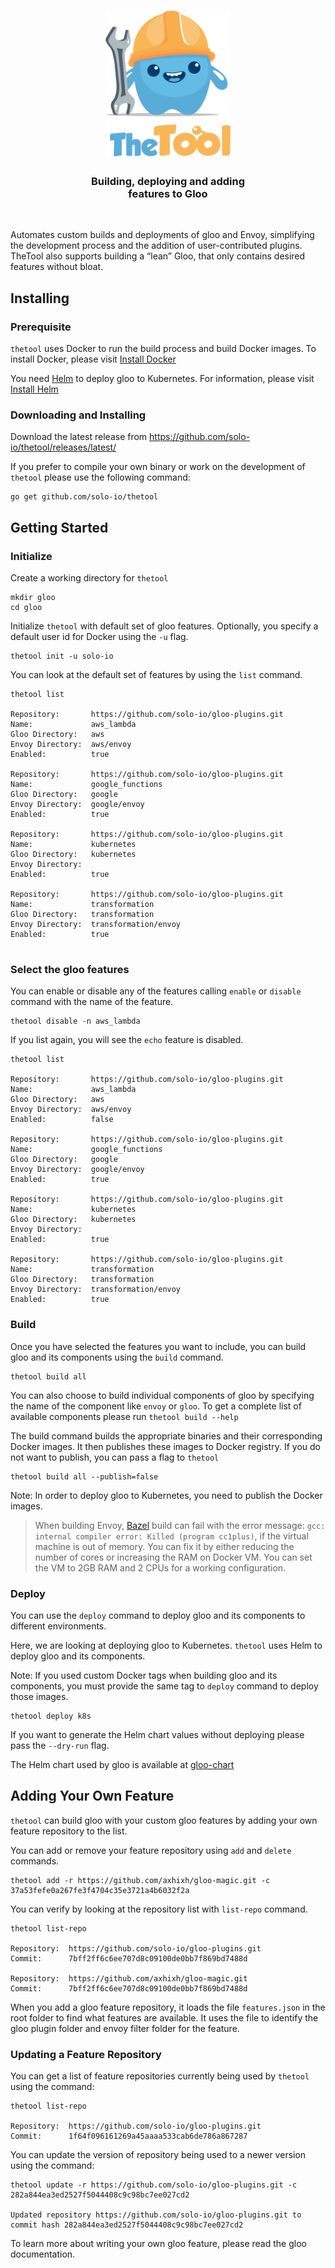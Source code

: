 

<h1 align="center">
    <img src="theTool-01.png" alt="thetool" width="200" height="233">
  <br>
  </h1>


<h3 align="center">Building, deploying and adding <br> features to Gloo</h3>
<BR>
    
Automates custom builds and deployments of gloo and Envoy, simplifying the development process and the addition of user-contributed plugins. TheTool also supports building a “lean” Gloo, that only contains desired features without bloat.

## Installing
### Prerequisite
`thetool` uses Docker to run the build process and build Docker images. To install Docker, please
visit [Install Docker](https://docs.docker.com/install/)

You need [Helm](https://helm.sh/) to deploy gloo to Kubernetes. For information, please visit
[Install Helm](https://docs.helm.sh/using_helm/#installing-helm)

### Downloading and Installing
Download the latest release from https://github.com/solo-io/thetool/releases/latest/

If you prefer to compile your own binary or work on the development of `thetool` please use the following command:

```
go get github.com/solo-io/thetool
``` 

## Getting Started
### Initialize
Create a working directory for `thetool`

```
mkdir gloo
cd gloo
```

Initialize `thetool` with default set of gloo features. Optionally, you specify a default user id for Docker
using the `-u` flag.

```
thetool init -u solo-io
```

You can look at the default set of features by using the `list` command.

```
thetool list

Repository:       https://github.com/solo-io/gloo-plugins.git
Name:             aws_lambda
Gloo Directory:   aws
Envoy Directory:  aws/envoy
Enabled:          true

Repository:       https://github.com/solo-io/gloo-plugins.git
Name:             google_functions
Gloo Directory:   google
Envoy Directory:  google/envoy
Enabled:          true

Repository:       https://github.com/solo-io/gloo-plugins.git
Name:             kubernetes
Gloo Directory:   kubernetes
Envoy Directory:  
Enabled:          true

Repository:       https://github.com/solo-io/gloo-plugins.git
Name:             transformation
Gloo Directory:   transformation
Envoy Directory:  transformation/envoy
Enabled:          true


```

### Select the gloo features
You can enable or disable any of the features calling `enable` or `disable` command with the name of the feature.

```
thetool disable -n aws_lambda
```

If you list again, you will see the `echo` feature is disabled.

```
thetool list

Repository:       https://github.com/solo-io/gloo-plugins.git
Name:             aws_lambda
Gloo Directory:   aws
Envoy Directory:  aws/envoy
Enabled:          false

Repository:       https://github.com/solo-io/gloo-plugins.git
Name:             google_functions
Gloo Directory:   google
Envoy Directory:  google/envoy
Enabled:          true

Repository:       https://github.com/solo-io/gloo-plugins.git
Name:             kubernetes
Gloo Directory:   kubernetes
Envoy Directory:  
Enabled:          true

Repository:       https://github.com/solo-io/gloo-plugins.git
Name:             transformation
Gloo Directory:   transformation
Envoy Directory:  transformation/envoy
Enabled:          true

```

### Build
Once you have selected the features you want to include, you can build gloo and its components using the `build` command.

```
thetool build all
```

You can also choose to build individual components of gloo by specifying the name of the component like `envoy` or `gloo`.
To get a complete list of available components please run `thetool build --help`

The build command builds the appropriate binaries and their corresponding Docker images. It then publishes these images to Docker registry. If you do not want to publish, you can pass a flag to `thetool`

```
thetool build all --publish=false
```

Note: In order to deploy gloo to Kubernetes, you need to publish the Docker images.

> When building Envoy, [Bazel](https://bazel.build) build can fail with the error message: `gcc: internal compiler error: Killed (program cc1plus)`, if the virtual machine is out of memory. You can fix it by either reducing the number of cores or increasing the RAM on Docker VM. You can set the VM to 2GB RAM and 2 CPUs for a working configuration.

### Deploy

You can use the `deploy` command to deploy gloo and its components to different environments.

Here, we are looking at deploying gloo to Kubernetes. `thetool` uses Helm to deploy gloo
and its components.

Note: If you used custom Docker tags when building gloo and its components, you must provide
the same tag to `deploy` command to deploy those images.

```
thetool deploy k8s
```

If you want to generate the Helm chart values without deploying please pass the `--dry-run` flag.

The Helm chart used by gloo is available at [gloo-chart](https://github.com/solo-io/gloo-chart)

## Adding Your Own Feature

`thetool` can build gloo with your custom gloo features by adding your own feature repository to the list.

You can add or remove your feature repository using `add` and `delete` commands.

```
thetool add -r https://github.com/axhixh/gloo-magic.git -c 37a53fefe0a267fe3f4704c35e3721a4b6032f2a
```

You can verify by looking at the repository list with `list-repo` command.

```
thetool list-repo

Repository:  https://github.com/solo-io/gloo-plugins.git
Commit:      7bff2ff6c6ee707d8c09100de0bb7f869bd7488d

Repository:  https://github.com/axhixh/gloo-magic.git
Commit:      7bff2ff6c6ee707d8c09100de0bb7f869bd7488d
```

When you add a gloo feature repository, it loads the file `features.json` in the root folder to
find what features are available. It uses the file to identify the gloo plugin folder and envoy
filter folder for the feature.

### Updating a Feature Repository
You can get a list of feature repositories currently being used by `thetool` using the command:

```
thetool list-repo

Repository:  https://github.com/solo-io/gloo-plugins.git
Commit:      1f64f096161269a45aaaa533cab6de786a867287
```

You can update the version of repository being used to a newer version using the command:

```
thetool update -r https://github.com/solo-io/gloo-plugins.git -c 282a844ea3ed2527f5044408c9c98bc7ee027cd2

Updated repository https://github.com/solo-io/gloo-plugins.git to commit hash 282a844ea3ed2527f5044408c9c98bc7ee027cd2
```


To learn more about writing your own gloo feature, please read the gloo documentation.

